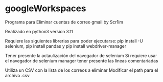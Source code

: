 # googleWorkspaces
 
Programa para Eliminar cuentas de correo gmail by Scr1im

Realizado en python3 version 3.11

Requiere las siguientes librerias para poder ejecutarse:
pip install -U selenium, pip install pandas y pip install webdriver-manager

Tener presente la actaulización del navegador de selenium
Si requiere usar el navegador de selenium manager tener presente las lineas comentariadas

Utiliza un CSV con la lista de los correos a eliminar
Modificar el path para el archivo .csv
